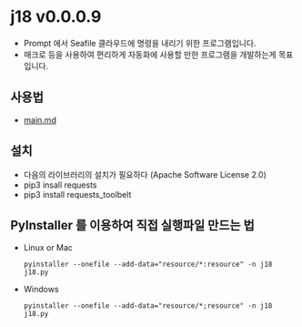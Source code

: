 # j18 v0.0.0.9
- Prompt 에서 Seafile 클라우드에 명령을 내리기 위한 프로그램입니다.
- 매크로 등을 사용하여 편리하게 자동화에 사용할 만한 프로그램을 개발하는게 목표입니다.

## 사용법
- [main.md](./document/main.md)

## 설치
- 다음의 라이브러리의 설치가 필요하다 (Apache Software License 2.0)
- pip3 insall requests
- pip3 install requests_toolbelt

## PyInstaller 를 이용하여 직접 실행파일 만드는 법
- Linux or Mac
    ```
    pyinstaller --onefile --add-data="resource/*:resource" -n j18 j18.py
    ```
- Windows
    ```
    pyinstaller --onefile --add-data="resource/*;resource" -n j18 j18.py
    ```
